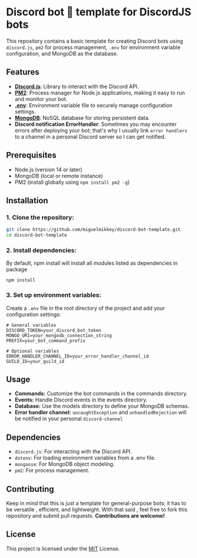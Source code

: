 # Discord bot 🤖 template for DiscordJS bots
This repository contains a basic template for creating Discord bots using `discord.js`, `pm2` for process management, `.env` for environment variable configuration, and MongoDB as the database.

## Features

- [**Discord.js**](https://discord.js.org/): Library to interact with the Discord API.
- [**PM2**](https://pm2.keymetrics.io/): Process manager for Node.js applications, making it easy to run and monitor your bot.
- [**.env**](https://www.npmjs.com/package/dotenv): Environment variable file to securely manage configuration settings.
- [**MongoDB**](https://www.mongodb.com/developer/languages/javascript/getting-started-with-mongodb-and-mongoose/): NoSQL database for storing persistent data.
- **Discord notification ErrorHandler**: Sometimes you may encounter errors after deploying your bot; that's why I usually link `error handlers` to a channel in a personal Discord server so I can get notified.

## Prerequisites

- Node.js (version 14 or later)
- MongoDB (local or remote instance)
- PM2 (install globally using `npm install pm2 -g`)

## Installation

### 1. **Clone the repository:**

  ```bash
  git clone https://github.com/miguelmikkey/discord-bot-template.git
  cd discord-bot-template
  ```

### 2. Install dependencies:
By default, npm install will install all modules listed as dependencies in package

  ```console
  npm install
  ```

### 3. Set up environment variables:
Create a `.env` file in the root directory of the project and add your configuration settings:

  ```.env
  # General variables
  DISCORD_TOKEN=your_discord_bot_token
  MONGO_URI=your_mongodb_connection_string
  PREFIX=your_bot_command_prefix

  # Optional variables
  ERROR_HANDLER_CHANNEL_ID=your_error_handler_channel_id
  GUILD_ID=your_guild_id
  ```

## Usage
- **Commands:** Customize the bot commands in the commands directory.
- **Events:** Handle Discord events in the events directory.
- **Database:** Use the models directory to define your MongoDB schemas.
- **Error handler channel:** `uncaughtException` and `unhandledRejection` will be notified in your personal `discord-channel`

## Dependencies
- `discord.js`: For interacting with the Discord API.
- `dotenv`: For loading environment variables from a .env file.
- `mongoose`: For MongoDB object modeling.
- `pm2`: For process management.

## Contributing
Keep in mind that this is just a template for general-purpose bots; it has to be versatile , efficient, and lightweight. With that said , feel free to fork this repository and submit pull requests. **Contributions are welcome!**

## License
This project is licensed under the [MIT](https://github.com/miguelmikkey/discord-bot-template/blob/main/LICENSE) License.

